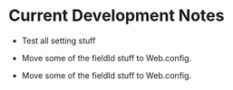 # Current Development Notes

* Test all setting stuff

* Move some of the fieldId stuff to Web.config.
* Move some of the fieldId stuff to Web.config.